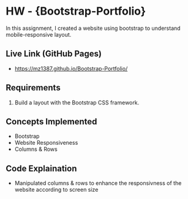 # HW - {Bootstrap-Portfolio}
In this assignment, I created a website using bootstrap to understand mobile-responsive layout.


## Live Link (GitHub Pages)
- https://mz1387.github.io/Bootstrap-Portfolio/


## Requirements

1. Build a layout with the Bootstrap CSS framework.

## Concepts Implemented

- Bootstrap
- Website Responsiveness
- Columns & Rows


## Code Explaination
- Manipulated columns & rows to enhance the responsivness of the website according to screen size

